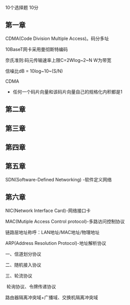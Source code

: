 10个选择题 10分

## 第一章

CDMA(Code Division Multiple Access)。码分多址

10BaseT网卡采用曼彻斯特编码

奈氏准则:码元传输速率上限C=2Wlog~2~N    W为带宽

信噪比dB = 10log~10~(S/N)

CDMA

- 任何一个码片向量和该码片向量自己的规格化内积都是1

## 第二章



## 第三章



## 第四章



## 第五章

SDN(Software-Defined Networking) -软件定义网络

## 第六章

NIC(Network Interface Card)-网络接口卡

MAC(Mutiple Access Control protocol)-多路访问控制协议

链路层地址称呼：LAN地址/MAC地址/物理地址

ARP(Address Resolution Protocol)-地址解析协议







一、信道划分协议

二、随机接入协议

三、轮流协议

​	轮询协议、令牌传递协议





路由器隔离冲突域+广播域、交换机隔离冲突域